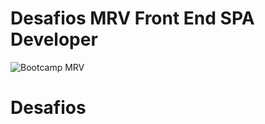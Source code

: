 # Desafios MRV Front End SPA Developer
![Bootcamp MRV](https://static.pelando.com.br/threads/thread_full_screen/default/609843_1.jpg)

# **Desafios**
